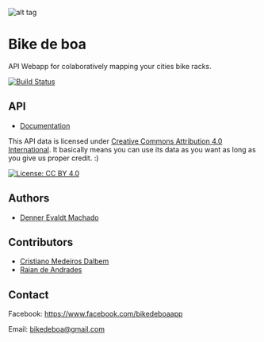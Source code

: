 
![alt tag](https://www.bikedeboa.com.br/apple-touch-icon.png)
# Bike de boa

API Webapp for colaboratively mapping your cities bike racks.

[![Build Status](https://travis-ci.org/dennerevaldt/bikedeboa-api.svg?branch=master)](https://travis-ci.org/dennerevaldt/bikedeboa-api)

## API

* [Documentation](https://bdb-api.herokuapp.com/v1/doc)

This API data is licensed under [Creative Commons Attribution 4.0 International](https://creativecommons.org/licenses/by/4.0/). It basically means you can use its data as you want as long as you give us proper credit. :)

[![License: CC BY 4.0](https://licensebuttons.net/l/by/4.0/80x15.png)](http://creativecommons.org/licenses/by/4.0/)


## Authors

* [Denner Evaldt Machado](https://github.com/dennerevaldt)

## Contributors

* [Cristiano Medeiros Dalbem](https://github.com/cmdalbem)
* [Raian de Andrades](https://github.com/RaianAndrades)

## Contact

Facebook: https://www.facebook.com/bikedeboaapp

Email: bikedeboa@gmail.com
